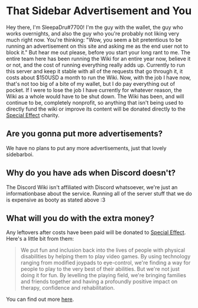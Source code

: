 <!-- TITLE: Advertisements -->
<!-- SUBTITLE: Why The Discord Wiki has an advertisement, and why we'd appreciate you not blocking it: A Blog Post -->

# That Sidebar Advertisement and You

Hey there, I'm SleepaDru#7700! I'm the guy with the wallet, the guy who works overnights, and also the guy who you're probably not liking very much right now. You're thinking: "Wow, you seem a bit pretentious to be running an advertisement on this site and asking me as the end user not to block it." But hear me out please, before you start your long rant to me. The entire team here has been running the Wiki for an entire year now, believe it or not, and the cost of running everything really adds up. Currently to run this server and keep it stable with all of the requests that go through it, it costs about $150USD a month to run the Wiki. Now, with the job I have now, that's not too big of a bite of my wallet, but I do pay everything out of pocket. If I were to lose the job I have currently for whatever reason, the Wiki as a whole would have to be shut down. The Wiki has been, and will continue to be, completely nonprofit, so anything that isn't being used to directly fund the wiki or improve its content will be donated directly to the [Special Effect](https://www.specialeffect.org.uk) charity.

## Are you gonna put more advertisements?
We have no plans to put any more advertisements, just that lovely sidebarboi.

## Why do you have ads when Discord doesn't?
The Discord Wiki isn't affiliated with Discord whatsoever, we're just an informationbase about the service. Running all of the server stuff that we do is expensive as booty as stated above :3

## What will you do with the extra money?
Any leftovers after costs have been paid will be donated to [Special Effect](https://www.specialeffect.org.uk). Here's a little bit from them:

> We put fun and inclusion back into the lives of people with physical disabilities by helping them to play video games.
> By using technology ranging from modified joypads to eye-control, we're finding a way for people to play to the very best of their abilities. But we're not just doing it for fun. By levelling the playing field, we're bringing families and friends together and having a profoundly positive impact on therapy, confidence and rehabilitation.

You can find out more [here](https://www.specialeffect.org.uk/what-we-do).